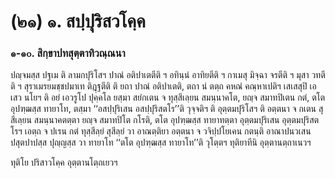 <h1>(๒๑) ๑. สปฺปุริสวโคฺค</h1>
<h3>๑-๑๐. สิกฺขาปทสุตฺตาทิวณฺณนา</h3>
<p> ปญฺจมสฺส   ปฐเม ติ ลามกปุริโสฯ ปาณํ อติปาเตตีติ ฯ อทินฺนํ อาทิยตีติ ฯ กาเมสุ มิจฺฉา จรตีติ ฯ มุสา วทตีติ ฯ สุราเมรยมชฺชปมาเท ติฎฺฐตีติ ติ ยถา ปาณํ อติปาเตติ, ตถา นํ ตตฺถ คหณํ คณฺหาเปติฯ เสเสสุปิ เอเสว นโยฯ ติ อยํ เอวรูโป ปุคฺคโล ยสฺมา สยํกเตน จ ทุสฺสีเลฺยน สมนฺนาคโต, ยญฺจ สมาทปิเตน กตํ, ตโต อุปฑฺฒสฺส ทายาโท, ตสฺมา ‘‘อสปฺปุริเสน อสปฺปุริสตโร’’ติ วุจฺจติฯ ติ อุตฺตมปุริโสฯ ติ อตฺตนา จ กเตน สุสีเลฺยน สมนฺนาคตตฺตา ยญฺจ สมาทปิโต กโรติ, ตโต อุปฑฺฒสฺส ทายาทตฺตา อุตฺตมปุริเสน อุตฺตมปุริสตโรฯ เอตฺถ จ ปเรน กตํ ทุสฺสีลฺยํ สุสีลฺยํ วา อาณตฺติยา อตฺตนา จ วจิปฺปโยเคน กตนฺติ อาณาปนวเสน ปสุตปาปสฺส ปุญฺญสฺส วา ทายาโท ‘‘ตโต อุปฑฺฒสฺส ทายาโท’’ติ วุโตฺตฯ ทุติยาทีนิ อุตฺตานตฺถาเนวฯ</p>

</p>

</p>


<p> ทุติโย ปริสาวโคฺค อุตฺตานโตฺถเยวฯ</p>





